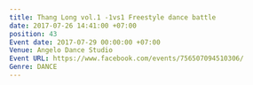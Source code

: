 ```yaml
---
title: Thang Long vol.1 -1vs1 Freestyle dance battle
date: 2017-07-26 14:41:00 +07:00
position: 43
Event date: 2017-07-29 00:00:00 +07:00
Venue: Angelo Dance Studio
Event URL: https://www.facebook.com/events/756507094510306/
Genre: DANCE
---
```


